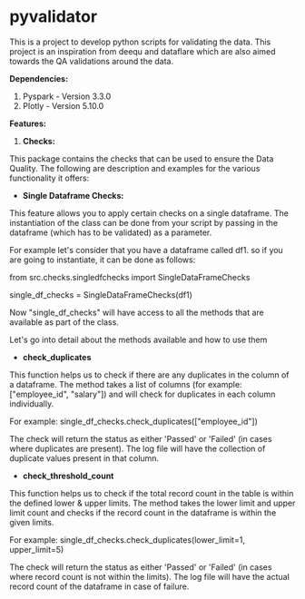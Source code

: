 # pyvalidator
This is a project to develop python scripts for validating the data. This project is an inspiration from deequ and 
dataflare which are also aimed towards the QA validations around the data.

**Dependencies:**

1. Pyspark - Version 3.3.0
2. Plotly - Version 5.10.0

**Features:**

1. **Checks:**

This package contains the checks that can be used to ensure the Data Quality. The following are description and 
examples for the various functionality it offers:

* **Single Dataframe Checks:**

This feature allows you to apply certain checks on a single dataframe. The instantiation of the class can be done 
from your script by passing in the dataframe (which has to be validated) as a parameter.

For example let's consider that you have a dataframe called df1. so if you are going to instantiate, it can be done as 
follows:

from src.checks.singledfchecks import SingleDataFrameChecks

single_df_checks = SingleDataFrameChecks(df1)

Now "single_df_checks" will have access to all the methods that are available as part of the class.

Let's go into detail about the methods available and how to use them 

* **check_duplicates**

This function helps us to check if there are any duplicates in the column of a dataframe. The method takes a list of 
columns (for example: ["employee_id", "salary"]) and will check for duplicates in each column individually. 

For example: single_df_checks.check_duplicates(["employee_id"])

The check will return the status as either 'Passed' or 'Failed' (in cases where duplicates are present). The log file 
will have the collection of duplicate values present in that column.

* **check_threshold_count**

This function helps us to check if the total record count in the table is within the defined lower & upper limits.
The method takes the lower limit and upper limit count and checks if the record count in the dataframe is within the 
given limits. 

For example: single_df_checks.check_duplicates(lower_limit=1, upper_limit=5)

The check will return the status as either 'Passed' or 'Failed' (in cases where record count is not within the limits). 
The log file will have the actual record count of the dataframe in case of failure.



